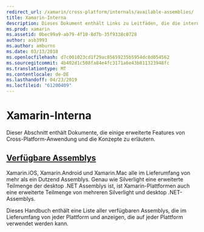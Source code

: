 ```yaml
---
redirect_url: /xamarin/cross-platform/internals/available-assemblies/
title: Xamarin-Interna
description: Dieses Dokument enthält Links zu Leitfäden, die die interne Funktionsweise von Xamarin zu beschreiben. Derzeit verknüpft er mit dem Dokument verfügbaren Assemblys.
ms.prod: xamarin
ms.assetid: 0bec99a9-ab79-4f10-8d7b-35f9338c0728
author: asb3993
ms.author: amburns
ms.date: 03/13/2018
ms.openlocfilehash: d7c001023cd1f29ac85659235b5954dc8d054562
ms.sourcegitcommit: 4b402d1c508fa84e4fc3171a6e43b811323948fc
ms.translationtype: MT
ms.contentlocale: de-DE
ms.lasthandoff: 04/23/2019
ms.locfileid: "61200409"
---
```

# <a name="xamarin-internals"></a>Xamarin-Interna

Dieser Abschnitt enthält Dokumente, die einige erweiterte Features von Cross-Platform-Anwendung und die Konzepte zu erläutern.

## <a name="available-assembliescross-platforminternalsavailable-assembliesmd"></a>[Verfügbare Assemblys](~/cross-platform/internals/available-assemblies.md)

Xamarin.iOS, Xamarin.Android und Xamarin.Mac alle im Lieferumfang von mehr als ein Dutzend Assemblys. Genau wie Silverlight eine erweiterte Teilmenge der desktop .NET Assemblys ist, ist Xamarin-Plattformen auch eine erweiterte Teilmenge von mehreren Silverlight und desktop .NET-Assemblys.

Dieses Handbuch enthält eine Liste aller verfügbaren Assemblys, die im Lieferumfang von jeder Plattform und anzeigen, die auf jeder Plattform verwendet werden kann.



